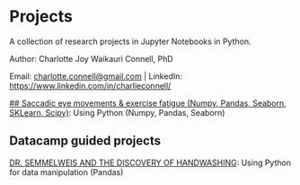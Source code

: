 # Projects
A collection of research projects in Jupyter Notebooks in Python.

Author: Charlotte Joy Waikauri Connell, PhD

Email: charlotte.connell@gmail.com | LinkedIn: https://www.linkedin.com/in/charlieconnell/

[## Saccadic eye movements & exercise fatigue (Numpy, Pandas, Seaborn, SKLearn, Scipy)](https://github.com/charlieconnell/Projects/blob/master/saccades_project.ipynb): Using Python (Numpy, Pandas, Seaborn)


## Datacamp guided projects
[DR. SEMMELWEIS AND THE DISCOVERY OF HANDWASHING](https://github.com/charlieconnell/Projects/blob/master/DC_handwash-project.ipynb): Using Python for data manipulation (Pandas)

